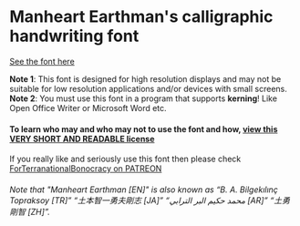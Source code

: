 # Manheart Earthman's calligraphic handwriting font
[See the font here](https://topraksoyearthmantsuchimoto.github.io/LatinFontDesign/ "And download it for free")

**Note 1**: This font is designed for high resolution displays and may not be suitable for low resolution applications and/or devices with small screens.
**Note 2**: You must use this font in a program that supports **kerning**! Like Open Office Writer or Microsoft Word etc.

#### To learn who may and who may not to use the font and how, [view this VERY SHORT AND READABLE license](https://github.com/TopraksoyEarthmanTsuchimoto/LatinFontDesign/blob/main/LICENSE)

If you really like and seriously use this font then please check [ForTerranationalBonocracy on PATREON](https://patreon.com/ForTerranationalBonocracy_USD)

###### Note that "Manheart Earthman [EN]" is also known as “B. A. Bilgekılınç Topraksoy [TR]” “土本智一勇夫剛志 [JA]” “محمد حكيم البر الترابي [AR]” “土勇剛智 [ZH]”.
